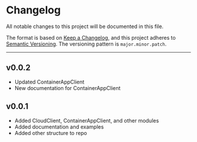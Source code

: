 # Changelog

All notable changes to this project will be documented in this file.

The format is based on [Keep a Changelog](https://keepachangelog.com/en/1.1.0/),
and this project adheres to [Semantic Versioning](https://semver.org/).
The versioning pattern is `major.minor.patch`.

---

## v0.0.2

- Updated ContainerAppClient
- New documentation for ContainerAppClient

## v0.0.1

- Added CloudClient, ContainerAppClient, and other modules
- Added documentation and examples
- Added other structure to repo
